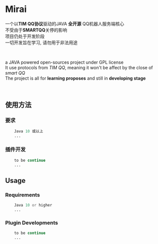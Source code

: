 # Mirai

一个以<b>TIM QQ协议</b>驱动的JAVA <b>全开源</b> QQ机器人服务端核心<br>
不受由于<b>SMARTQQ</b>关停的影响<br>
项目仍处于开发阶段<br>
一切开发旨在学习, 请勿用于非法用途<br>

<br>

a JAVA powered open-sources project under GPL license<br>
It use protocols from <i>TIM QQ</i>, meaning it won't be affect by the close of <i>smart QQ</i><br>
The project is all for <b>learning proposes</b> and still in <b>developing stage</b><br>

<br>

## 使用方法
### 要求
``` php
    Java 10 或以上
    ...
```
### 插件开发
``` php
    to be continue
    ...
```


## Usage
### Requirements
``` php
    Java 10 or higher
    ...
```
### Plugin Developments
``` php
    to be continue
    ...
```





